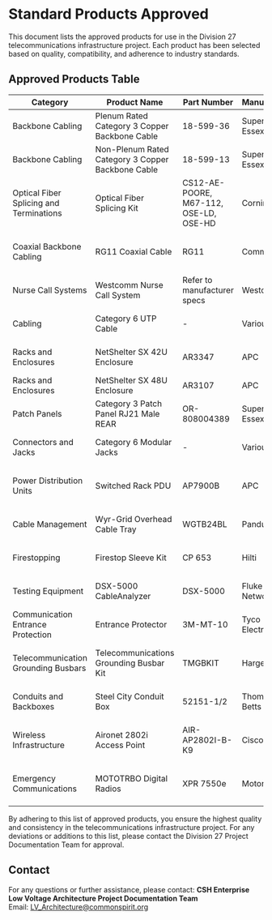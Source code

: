 # Standard Products Approved

This document lists the approved products for use in the Division 27 telecommunications infrastructure project. Each product has been selected based on quality, compatibility, and adherence to industry standards.

## Approved Products Table

| Category                             | Product Name                                  | Part Number                      | Manufacturer      | Notes                                                            |
|--------------------------------------|-----------------------------------------------|----------------------------------|-------------------|------------------------------------------------------------------|
| Backbone Cabling                     | Plenum Rated Category 3 Copper Backbone Cable | 18-599-36                        | Superior Essex    | Suitable for plenum spaces                                       |
| Backbone Cabling                     | Non-Plenum Rated Category 3 Copper Backbone Cable | 18-599-13                    | Superior Essex    | Suitable for non-plenum spaces                                   |
| Optical Fiber Splicing and Terminations | Optical Fiber Splicing Kit                  | CS12-AE-POORE, M67-112, OSE-LD, OSE-HD | Corning          | High-quality splicing and termination kit                        |
| Coaxial Backbone Cabling             | RG11 Coaxial Cable                            | RG11                             | Commscope         | Standard for coaxial backbone cabling                            |
| Nurse Call Systems                   | Westcomm Nurse Call System                    | Refer to manufacturer specs      | Westcomm          | Reliable nurse call system                                       |
| Cabling                              | Category 6 UTP Cable                          | -                                | Various           | Must comply with ANSI/TIA-568 standards                         |
| Racks and Enclosures                 | NetShelter SX 42U Enclosure                   | AR3347                           | APC               | High-capacity, secure enclosure                                  |
| Racks and Enclosures                 | NetShelter SX 48U Enclosure                   | AR3107                           | APC               | Extra height for more equipment                                  |
| Patch Panels                         | Category 3 Patch Panel RJ21 Male REAR         | OR-808004389                     | Superior Essex    | Suitable for voice and data applications                         |
| Connectors and Jacks                 | Category 6 Modular Jacks                      | -                                | Various           | Must comply with ANSI/TIA-568 standards                         |
| Power Distribution Units             | Switched Rack PDU                             | AP7900B                          | APC               | Provides controlled power distribution                           |
| Cable Management                     | Wyr-Grid Overhead Cable Tray                  | WGTB24BL                         | Panduit           | Effective cable management solution                              |
| Firestopping                         | Firestop Sleeve Kit                           | CP 653                           | Hilti             | Essential for fire safety compliance                             |
| Testing Equipment                    | DSX-5000 CableAnalyzer                        | DSX-5000                         | Fluke Networks    | Ensures network cabling performance                              |
| Communication Entrance Protection    | Entrance Protector                            | 3M-MT-10                         | Tyco Electronics  | Protects against electrical surges                               |
| Telecommunication Grounding Busbars  | Telecommunications Grounding Busbar Kit       | TMGBKIT                          | Harger            | Ensures proper grounding for telecom systems                     |
| Conduits and Backboxes               | Steel City Conduit Box                        | 52151-1/2                        | Thomas & Betts    | Durable and reliable conduit box                                 |
| Wireless Infrastructure              | Aironet 2802i Access Point                    | AIR-AP2802I-B-K9                 | Cisco             | High-performance wireless access point                           |
| Emergency Communications             | MOTOTRBO Digital Radios                       | XPR 7550e                        | Motorola          | Reliable digital radio for emergency communications              |

By adhering to this list of approved products, you ensure the highest quality and consistency in the telecommunications infrastructure project. For any deviations or additions to this list, please contact the Division 27 Project Documentation Team for approval.

## Contact

For any questions or further assistance, please contact:
**CSH Enterprise Low Voltage Architecture Project Documentation Team**  
Email: LV_Architecture@commonspirit.org

